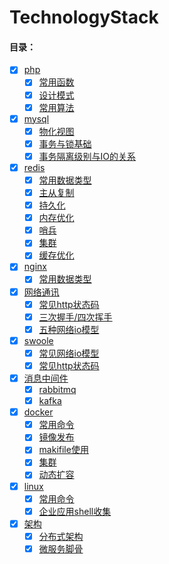 
# TechnologyStack

#### 目录：
- [x] [php](php) 
  - [x] [常用函数](redis/Calculator)
  - [x] [设计模式](redis/Calculator)
  - [x] [常用算法](redis/Calculator)
- [x] [mysql](mysql)
  - [x] [物化视图](mysql/Calendar) 
  - [x] [事务与锁基础](mysql/InterActiveStrReplace) 
  - [x] [事务隔离级别与IO的关系](mysql/PersonInfo) 
- [x] [redis](redis) 
  - [x] [常用数据类型](redis/Calculator)
  - [x] [主从复制](redis/DataStructureAndAlgorithm)
  - [x] [持久化](redis/DataStructureAndAlgorithm)
  - [x] [内存优化](redis/DataStructureAndAlgorithm)
  - [x] [哨兵](redis/DataStructureAndAlgorithm)
  - [x] [集群](redis/DataStructureAndAlgorithm)
  - [x] [缓存优化](redis/DataStructureAndAlgorithm)
- [x] [nginx](nginx) 
  - [x] [常用数据类型](redis/Calculator)
- [x] [网络通讯](net) 
  - [x] [常见http状态码](net/http)
  - [x] [三次握手/四次挥手](net/http)
  - [x] [五种网络io模型](net/io) 
- [x] [swoole](swoole) 
  - [x] [常见网络io模型](swoole/Calculator) 
  - [x] [常见http状态码](redis/Calculator)
- [x] [消息中间件](swoole) 
  - [x] [rabbitmq](swoole/Calculator) 
  - [x] [kafka](redis/Calculator)
- [x] [docker](docker) 
  - [x] [常用命令](swoole/Calculator) 
  - [x] [镜像发布](redis/Calculator)
  - [x] [makifile使用](redis/Calculator)
  - [x] [集群](redis/Calculator)
  - [x] [动态扩容](redis/Calculator)
- [x] [linux](linux) 
  - [x] [常用命令](swoole/Calculator) 
  - [x] [企业应用shell收集](redis/Calculator)
- [x] [架构](linux) 
  - [x] [分布式架构](swoole/Calculator) 
  - [x] [微服务脚骨](redis/Calculator)